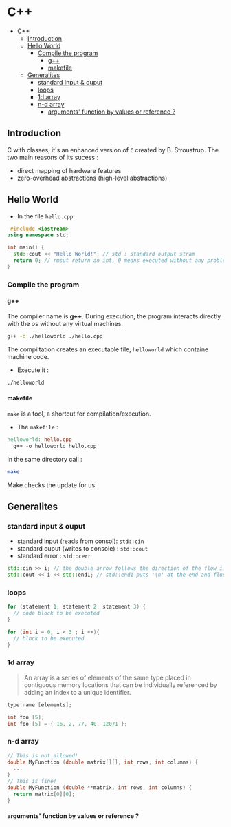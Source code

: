 # C++

- [C++](#c)
  - [Introduction](#introduction)
  - [Hello World](#hello-world)
    - [Compile the program](#compile-the-program)
      - [g++](#g)
      - [makefile](#makefile)
  - [Generalites](#generalites)
    - [standard input \& ouput](#standard-input--ouput)
    - [loops](#loops)
    - [1d array](#1d-array)
    - [n-d array](#n-d-array)
      - [arguments' function by values or reference ?](#arguments-function-by-values-or-reference-)

## Introduction

C with classes, it's an enhanced version of `C` created by B. Stroustrup. 
The two main reasons of its sucess : 
- direct mapping of hardware features
- zero-overhead abstractions (high-level abstractions)


## Hello World

- In the file `hello.cpp`: 
```cpp
 #include <iostream>
using namespace std;

int main() {
  std::cout << "Hello World!"; // std : standard output stram
  return 0; // rmsut return an int, 0 means executed without any problem
} 
```

### Compile the program 

#### g++

The compiler name is **g++**.
During execution, the program interacts directly with the os without any virtual machines. 

```bash
g++ -o ./helloworld ./hello.cpp
```

The compiltation creates an executable file, `helloworld` which containe machine code. 

- Execute it : 
```bash
./helloworld
```

#### makefile
`make` is a tool, a shortcut for compilation/execution. 

- The `makefile` : 
```makefile
helloworld: hello.cpp
  g++ -o helloworld hello.cpp
```
In the same directory call : 
```bash
make
```
Make checks the update for us. 


## Generalites

### standard input & ouput 
- standard input (reads from consol): `std::cin`
- standard ouput (writes to console) : `std::cout`
- standard error : `std::cerr`

```cpp
std::cin >> i; // the double arrow follows the direction of the flow i.e from the console TO the variable
std::cout << i << std::end1; // std::end1 puts '\n' at the end and flushes the stream
```


### loops  

```cpp
for (statement 1; statement 2; statement 3) {
  // code block to be executed
}
```
```cpp
for (int i = 0, i < 3 ; i ++){
  // block to be executed
}
```

### 1d array

> An array is a series of elements of the same type placed in contiguous memory locations that can be individually referenced by adding an index to a unique identifier.


```cpp
type name [elements];
```

```cpp
int foo [5];
int foo [5] = { 16, 2, 77, 40, 12071 };
```


### n-d array
```cpp
// This is not allowed!
double MyFunction (double matrix[][], int rows, int columns) {
  ...
}
// This is fine!
double MyFunction (double **matrix, int rows, int columns) {
  return matrix[0][0];
}
```

#### arguments' function by values or reference ?
